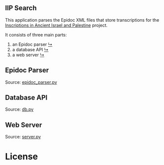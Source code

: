 IIP Search
------

This application parses the Epidoc XML files that store transcriptions for the [Inscriptions in Ancient Israel and Palestine](https://www.inscriptionsisraelpalestine.org/) project.

It consists of three main parts:

1. an Epidoc parser [↳](#epidoc-parser)
2. a database API [↳](#database-api)
3. a web server [↳](#web-server)

## Epidoc Parser

Source: [epidoc_parser.py](epidoc_parser.py)

## Database API

Source: [db.py](db.py)

## Web Server

Source: [server.py](server.py)

# License
